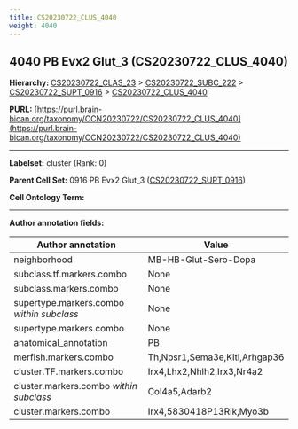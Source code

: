 ```yaml
---
title: CS20230722_CLUS_4040
weight: 4040
---
```

## 4040 PB Evx2 Glut_3 (CS20230722_CLUS_4040)
<b>Hierarchy: </b>
[CS20230722_CLAS_23](../CS20230722_CLAS_23) >
[CS20230722_SUBC_222](../CS20230722_SUBC_222) >
[CS20230722_SUPT_0916](../CS20230722_SUPT_0916) >
[CS20230722_CLUS_4040](../CS20230722_CLUS_4040)

**PURL:** [https://purl.brain-bican.org/taxonomy/CCN20230722/CS20230722_CLUS_4040](https://purl.brain-bican.org/taxonomy/CCN20230722/CS20230722_CLUS_4040)

---


**Labelset:** cluster (Rank: 0)

**Parent Cell Set:** 0916 PB Evx2 Glut_3 ([CS20230722_SUPT_0916](../CS20230722_SUPT_0916))



**Cell Ontology Term:** 

[MARKER GENES.]: #


---

[TRANSFERRED ANNOTATIONS.]: #


[AUTHOR ANNOTATION FIELDS.]: #


**Author annotation fields:**

| Author annotation | Value |
|-------------------|-------|
|neighborhood|MB-HB-Glut-Sero-Dopa|
|subclass.tf.markers.combo|None|
|subclass.markers.combo|None|
|supertype.markers.combo _within subclass_|None|
|supertype.markers.combo|None|
|anatomical_annotation|PB|
|merfish.markers.combo|Th,Npsr1,Sema3e,Kitl,Arhgap36|
|cluster.TF.markers.combo|Irx4,Lhx2,Nhlh2,Irx3,Nr4a2|
|cluster.markers.combo _within subclass_|Col4a5,Adarb2|
|cluster.markers.combo|Irx4,5830418P13Rik,Myo3b|
